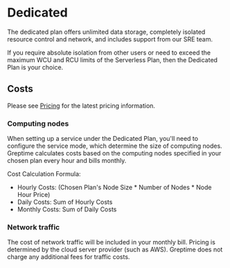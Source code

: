 # Dedicated

The dedicated plan offers unlimited data storage,
completely isolated resource control and network,
and includes support from our SRE team.

If you require absolute isolation from other users or 
need to exceed the maximum WCU and RCU limits of the Serverless Plan, 
then the Dedicated Plan is your choice.

## Costs

Please see [Pricing](https://greptime.com/pricing) for the latest pricing information.

### Computing nodes

When setting up a service under the Dedicated Plan, you'll need to configure the service mode,
which determine the size of computing nodes.
Greptime calculates costs based on the computing nodes specified in your chosen plan every hour and bills monthly.

Cost Calculation Formula:

- Hourly Costs: (Chosen Plan's Node Size * Number of Nodes * Node Hour Price)
- Daily Costs: Sum of Hourly Costs
- Monthly Costs: Sum of Daily Costs

<!--@include: shared-storage-capacity.md-->

### Network traffic

The cost of network traffic will be included in your monthly bill.
Pricing is determined by the cloud server provider (such as AWS).
Greptime does not charge any additional fees for traffic costs.

